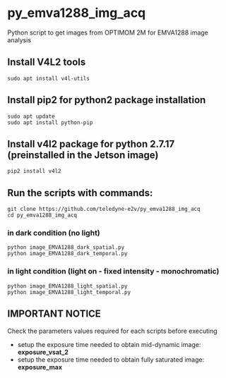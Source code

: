 # py_emva1288_img_acq
Python script to get images from OPTIMOM 2M for EMVA1288 image analysis

## Install V4L2 tools
```
sudo apt install v4l-utils
```

## Install pip2 for python2 package installation
```
sudo apt update
sudo apt install python-pip
```

## Install v4l2 package for python 2.7.17 (preinstalled in the Jetson image)
```
pip2 install v4l2
```

## Run the scripts with commands:
```
git clone https://github.com/teledyne-e2v/py_emva1288_img_acq
cd py_emva1288_img_acq 
```

### in dark condition (no light)
```
python image_EMVA1288_dark_spatial.py
python image_EMVA1288_dark_temporal.py
```

### in light condition (light on - fixed intensity - monochromatic)
```
python image_EMVA1288_light_spatial.py
python image_EMVA1288_light_temporal.py
```

## IMPORTANT NOTICE
Check the parameters values required for each scripts before executing
* setup the exposure time needed to obtain mid-dynamic image: **exposure_vsat_2**
* setup the exposure time needed to obtain fully saturated image: **exposure_max**


